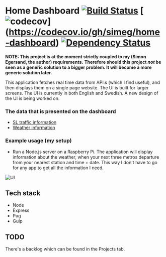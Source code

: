 # Home Dashboard [![Build Status](https://travis-ci.org/simeg/home-dashboard.svg?branch=master)](https://travis-ci.org/simeg/home-dashboard) [![codecov](https://codecov.io/gh/simeg/home-dashboard/branch/master/graph/badge.svg)] (https://codecov.io/gh/simeg/home-dashboard) [![Dependency Status](https://gemnasium.com/badges/github.com/simeg/home-dashboard.svg)](https://gemnasium.com/badges/github.com/simeg/home-dashboard.svg)

**NOTE: This project is at the moment strictly coupled to my (Simon Egersand, the author) requirements.**
**Therefore should this project _not_ be seen as a generic solution to a bigger problem. It will become a more generic solution later.** 

This application fetches real time data from API:s (which I find useful), and then displays them on a single page website. The UI is built for larger screens. The UI is currently in both English and Swedish. A new design of the UI is being worked on.

### The data that is presented on the dashboard
* [SL traffic information](https://www.trafiklab.se/api/sl-realtidsinformation-3)
* [Weather information](https://openweathermap.org/current)

### Example usage (my setup)
* Run a Node.js server on a Raspberry Pi. The application will display information about the weather, when your next three metros departure from your nearest station and time + date. This way I don't have to go for any app to get all the information I need.

![UI](https://cloud.githubusercontent.com/assets/8566054/19629724/0df101bc-997b-11e6-90dd-f017b8bd77e3.png)

## Tech stack
- Node
- Express
- Pug
- Gulp

## TODO
There's a backlog which can be found in the Projects tab.
